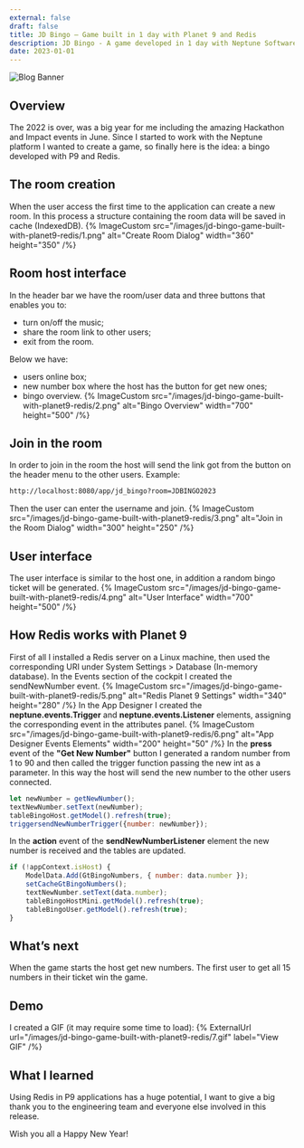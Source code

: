 ```yaml
---
external: false
draft: false
title: JD Bingo – Game built in 1 day with Planet 9 and Redis
description: JD Bingo - A game developed in 1 day with Neptune Software Open edition and Redis. 
date: 2023-01-01
---
```

![Blog Banner](/images/jd-bingo-game-built-with-planet9-redis/banner.png)

## Overview
The 2022 is over, was a big year for me including the amazing Hackathon and Impact events in June. Since I started to work with the Neptune platform I wanted to create a game, so finally here is the idea: a bingo developed with P9 and Redis.

## The room creation
When the user access the first time to the application can create a new room. In this process a structure containing the room data will be saved in cache (IndexedDB).
{% ImageCustom src="/images/jd-bingo-game-built-with-planet9-redis/1.png" alt="Create Room Dialog" width="360" height="350" /%}

## Room host interface
In the header bar we have the room/user data and three buttons that enables you to: 
- turn on/off the music;
- share the room link to other users;
- exit from the room.

Below we have:
- users online box;
- new number box where the host has the button for get new ones;
- bingo overview. 
{% ImageCustom src="/images/jd-bingo-game-built-with-planet9-redis/2.png" alt="Bingo Overview" width="700" height="500" /%}

## Join in the room
In order to join in the room the host will send the link got from the button on the header menu to the other users. Example:
```html
http://localhost:8080/app/jd_bingo?room=JDBINGO2023
```
Then the user can enter the username and join.
{% ImageCustom src="/images/jd-bingo-game-built-with-planet9-redis/3.png" alt="Join in the Room Dialog" width="300" height="250" /%}

## User interface
The user interface is similar to the host one, in addition a random bingo ticket will be generated.
{% ImageCustom src="/images/jd-bingo-game-built-with-planet9-redis/4.png" alt="User Interface" width="700" height="500" /%}

## How Redis works with Planet 9
First of all I installed a Redis server on a Linux machine, then used the corresponding URI under System Settings > Database (In-memory database).
In the Events section of the cockpit I created the sendNewNumber event.
{% ImageCustom src="/images/jd-bingo-game-built-with-planet9-redis/5.png" alt="Redis Planet 9 Settings" width="340" height="280" /%}
In the App Designer I created the **neptune.events.Trigger** and **neptune.events.Listener** elements, assigning the corresponding event in the attributes panel.
{% ImageCustom src="/images/jd-bingo-game-built-with-planet9-redis/6.png" alt="App Designer Events Elements" width="200" height="50" /%}
In the **press** event of the **"Get New Number"** button I generated a random number from 1 to 90 and then called the trigger function passing the new int as a parameter. In this way the host will send the new number to the other users connected.
```javascript
let newNumber = getNewNumber();
textNewNumber.setText(newNumber);
tableBingoHost.getModel().refresh(true);
triggersendNewNumberTrigger({number: newNumber});
```
In the **action** event of the **sendNewNumberListener** element the new number is received and the tables are updated.
```javascript
if (!appContext.isHost) {    
    ModelData.Add(GtBingoNumbers, { number: data.number });    
    setCacheGtBingoNumbers();
    textNewNumber.setText(data.number);    
    tableBingoHostMini.getModel().refresh(true);    
    tableBingoUser.getModel().refresh(true);
}
```

## What’s next
When the game starts the host get new numbers. The first user to get all 15 numbers in their ticket win the game.

## Demo
I created a GIF (it may require some time to load):
{% ExternalUrl url="/images/jd-bingo-game-built-with-planet9-redis/7.gif" label="View GIF" /%}

## What I learned
Using Redis in P9 applications has a huge potential, I want to give a big thank you to the engineering team and everyone else involved in this release.


Wish you all a Happy New Year!